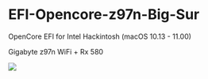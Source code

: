 # EFI-Opencore-z97n-Big-Sur
OpenCore EFI for Intel Hackintosh (macOS 10.13 - 11.00) 

Gigabyte z97n WiFi + Rx 580

![](Screenshot.png)
